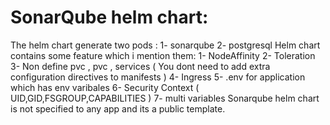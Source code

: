# SonarQube helm chart: 
The helm chart generate two pods :
  1- sonarqube 
  2- postgresql
Helm chart contains some feature which i mention them:
  1- NodeAffinity
  2- Toleration
  3- Non define pvc , pvc , services ( You dont need to add extra configuration directives to manifests )
  4- Ingress 
  5- .env for application which has env varibales
  6- Security Context ( UID,GID,FSGROUP,CAPABILITIES ) 
  7- multi variables 
Sonarqube helm chart is not specified to any app and its a public template.

